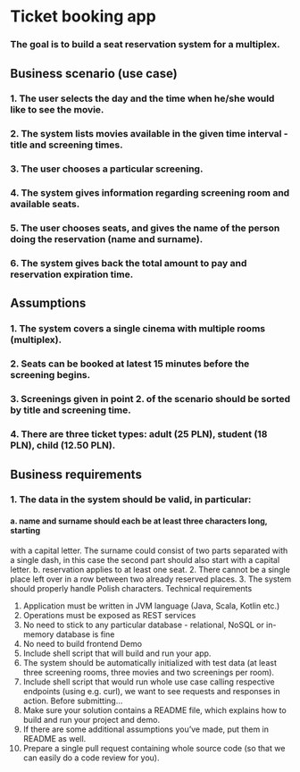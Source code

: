 # Ticket booking app
### The goal is to build a seat reservation system for a multiplex.
## Business scenario (use case)
### 1. The user selects the day and the time when he/she would like to see the movie.
### 2. The system lists movies available in the given time interval - title and screening times.
### 3. The user chooses a particular screening.
### 4. The system gives information regarding screening room and available seats.
### 5. The user chooses seats, and gives the name of the person doing the reservation (name and surname).
### 6. The system gives back the total amount to pay and reservation expiration time.
## Assumptions
### 1. The system covers a single cinema with multiple rooms (multiplex).
### 2. Seats can be booked at latest 15 minutes before the screening begins.
### 3. Screenings given in point 2. of the scenario should be sorted by title and screening time.
### 4. There are three ticket types: adult (25 PLN), student (18 PLN), child (12.50 PLN).
## Business requirements
### 1. The data in the system should be valid, in particular:
#### a. name and surname should each be at least three characters long, starting
with a capital letter. The surname could consist of two parts separated with a
single dash, in this case the second part should also start with a capital letter.
b. reservation applies to at least one seat.
2. There cannot be a single place left over in a row between two already reserved
places.
3. The system should properly handle Polish characters.
Technical requirements
1. Application must be written in JVM language (Java, Scala, Kotlin etc.)
2. Operations must be exposed as REST services
3. No need to stick to any particular database - relational, NoSQL or in-memory
database is fine
4. No need to build frontend
Demo
1. Include shell script that will build and run your app.
2. The system should be automatically initialized with test data (at least three screening
rooms, three movies and two screenings per room).
3. Include shell script that would run whole use case calling respective endpoints (using
e.g. curl), we want to see requests and responses in action.
Before submitting…
1. Make sure your solution contains a README file, which explains how to build and
run your project and demo.
2. If there are some additional assumptions you’ve made, put them in README as well.
3. Prepare a single pull request containing whole source code (so that we can easily do
a code review for you).
